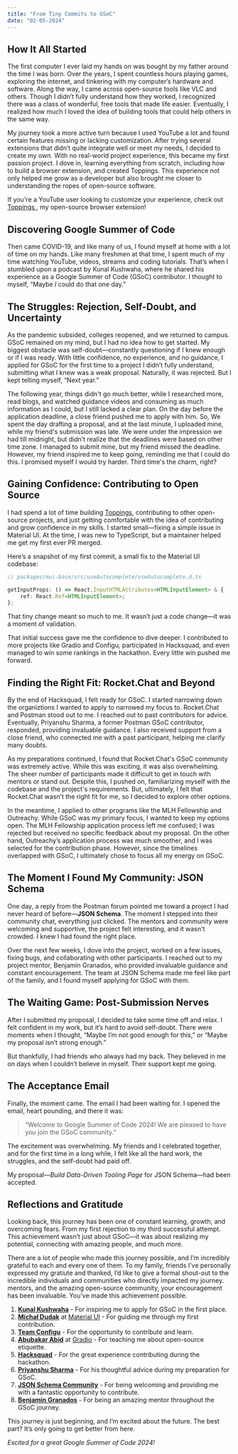 ```yaml
---
title: "From Tiny Commits to GSoC"
date: "02-05-2024"
---
```


## How It All Started

The first computer I ever laid my hands on was bought by my father around the time I was born. Over the years, I spent countless hours playing games, exploring the internet, and tinkering with my computer’s hardware and software. Along the way, I came across open-source tools like VLC and others. Though I didn’t fully understand how they worked, I recognized there was a class of wonderful, free tools that made life easier. Eventually, I realized how much I loved the idea of building tools that could help others in the same way.

My journey took a more active turn because I used YouTube a lot and found certain features missing or lacking customization. After trying several extensions that didn’t quite integrate well or meet my needs, I decided to create my own. With no real-world project experience, this became my first passion project. I dove in, learning everything from scratch, including how to build a browser extension, and created Toppings. This experience not only helped me grow as a developer but also brought me closer to understanding the ropes of open-source software.

If you're a YouTube user looking to customize your experience, check out [ Toppings ](https://enry.ch/toppings), my open-source browser extension!

## Discovering Google Summer of Code

Then came COVID-19, and like many of us, I found myself at home with a lot of time on my hands. Like many freshmen at that time, I spent much of my time watching YouTube, videos, streams and coding tutorials. That’s when I stumbled upon a podcast by Kunal Kushwaha, where he shared his experience as a Google Summer of Code (GSoC) contributor. I thought to myself, “Maybe _I_ could do that one day.”

## The Struggles: Rejection, Self-Doubt, and Uncertainty

As the pandemic subsided, colleges reopened, and we returned to campus. GSoC remained on my mind, but I had no idea how to get started. My biggest obstacle was self-doubt—constantly questioning if I knew enough or if I was ready. With little confidence, no experience, and no guidance, I applied for GSoC for the first time to a project I didn’t fully understand, submitting what I knew was a weak proposal. Naturally, it was rejected. But I kept telling myself, “Next year.”

The following year, things didn't go much better, while I researched more, read blogs, and watched guidance videos and consuming as much information as I could, but I still lacked a clear plan. On the day before the application deadline, a close friend pushed me to apply with him. So, We spent the day drafting a proposal, and at the last minute, I uploaded mine, while my friend's submission was late. We were under the impression we had till midnight, but didn’t realize that the deadlines were based on other time zone. I managed to submit mine, but my friend missed the deadline. However, my friend inspired me to keep going, reminding me that I could do this. I promised myself I would try harder. Third time's the charm, right?

## Gaining Confidence: Contributing to Open Source

I had spend a lot of time building [Toppings](https://enry.ch/toppings), contributing to other open-source projects, and just getting comfortable with the idea of contributing and grow confidence in my skills. I started small—fixing a simple issue in Material UI. At the time, I was new to TypeScript, but a maintainer helped me get my first ever PR merged.

Here’s a snapshot of my first commit, a small fix to the Material UI codebase:

```typescript
// packages/mui-base/src/useAutocomplete/useAutocomplete.d.ts

getInputProps: () => React.InputHTMLAttributes<HTMLInputElement> & {
    ref: React.Ref<HTMLInputElement>;
};
```

That tiny change meant so much to me. It wasn’t just a code change—it was a moment of validation.

That initial success gave me the confidence to dive deeper. I contributed to more projects like Gradio and Configu, participated in Hacksquad, and even managed to win some rankings in the hackathon. Every little win pushed me forward.

## Finding the Right Fit: Rocket.Chat and Beyond

By the end of Hacksquad, I felt ready for GSoC. I started narrowing down the organiztions I wanted to apply to narrowed my focus to. Rocket.Chat and Postman stood out to me. I reached out to past contributors for advice. Eventually, Priyanshu Sharma, a former Postman GSoC contributor, responded, providing invaluable guidance. I also received support from a close friend, who connected me with a past participant, helping me clarify many doubts.

As my preparations continued, I found that Rocket.Chat's GSoC community was extremely active. While this was exciting, it was also overwhelming. The sheer number of participants made it difficult to get in touch with mentors or stand out. Despite this, I pushed on, familiarizing myself with the codebase and the project's requirements. But, ultimately, I felt that Rocket.Chat wasn’t the right fit for me, so I decided to explore other options.

In the meantime, I applied to other programs like the MLH Fellowship and Outreachy. While GSoC was my primary focus, I wanted to keep my options open. The MLH Fellowship application process left me confused; I was rejected but received no specific feedback about my proposal. On the other hand, Outreachy’s application process was much smoother, and I was selected for the contribution phase. However, since the timelines overlapped with GSoC, I ultimately chose to focus all my energy on GSoC.

## The Moment I Found My Community: JSON Schema

One day, a reply from the Postman forum pointed me toward a project I had never heard of before—**JSON Schema**. The moment I stepped into their community chat, everything just clicked. The mentors and community were welcoming and supportive, the project felt interesting, and it wasn't crowded. I knew I had found the right place.

Over the next few weeks, I dove into the project, worked on a few issues, fixing bugs, and collaborating with other participants. I reached out to my project mentor, Benjamin Granados, who provided invaluable guidance and constant encouragement. The team at JSON Schema made me feel like part of the family, and I found myself applying for GSoC with them.

## The Waiting Game: Post-Submission Nerves

After I submitted my proposal, I decided to take some time off and relax. I felt confident in my work, but it’s hard to avoid self-doubt. There were moments when I thought, “Maybe I’m not good enough for this,” or “Maybe my proposal isn’t strong enough.”

But thankfully, I had friends who always had my back. They believed in me on days when I couldn’t believe in myself. Their support kept me going.

## The Acceptance Email

Finally, the moment came. The email I had been waiting for. I opened the email, heart pounding, and there it was:

> “Welcome to Google Summer of Code 2024! We are pleased to have you join the GSoC community.”

The excitement was overwhelming. My friends and I celebrated together, and for the first time in a long while, I felt like all the hard work, the struggles, and the self-doubt had paid off.

My proposal—_Build Data-Driven Tooling Page_ for JSON Schema—had been accepted.

## Reflections and Gratitude

Looking back, this journey has been one of constant learning, growth, and overcoming fears. From my first rejection to my third successful attempt. This achievement wasn’t just about GSoC—it was about realizing my potential, connecting with amazing people, and much more.

There are a lot of people who made this journey possible, and I’m incredibly grateful to each and every one of them. To my family, friends I’ve personally expressed my gratiute and thanked, I’d like to give a formal shout-out to the incredible individuals and communities who directly impacted my journey. mentors, and the amazing open-source community, your encouragement has been invaluable. You've made this achievement possible.

1. [**Kunal Kushwaha**](https://github.com/kunal-kushwaha) - For inspiring me to apply for GSoC in the first place.
2. [**Michał Dudak**](https://github.com/michaldudak) at [Material UI](https://github.com/mui/material-ui) - For guiding me through my first contribution.
3. [**Team Configu**](https://github.com/configu/configu) - For the opportunity to contribute and learn.
4. [**Abubakar Abid**](https://github.com/abidlabs) at [Gradio](https://github.com/gradio-app/gradio) - For teaching me about open-source etiquette.
5. [**Hacksquad**](https://www.hacksquad.dev) - For the great experience contributing during the hackathon.
6. [**Priyanshu Sharma**](https://github.com/priyanshu-kun) - For his thoughtful advice during my preparation for GSoC.
7. [**JSON Schema Community**](https://github.com/json-schema-org) - For being welcoming and providing me with a fantastic opportunity to contribute.
8. [**Benjamin Granados**](https://github.com/benjagm) - For being an amazing mentor throughout the GSoC journey.

This journey is just beginning, and I’m excited about the future. The best part? It’s only going to get better from here.

_Excited for a great Google Summer of Code 2024!_
